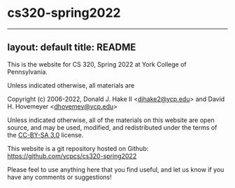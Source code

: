 # cs320-spring2022
---
layout: default
title: README
---

This is the website for CS 320, Spring 2022 at York College of Pennsylvania.

Unless indicated otherwise, all materials are

Copyright (c) 2006-2022, Donald J. Hake II &lt;<djhake2@ycp.edu>&gt; and David H. Hovemeyer &lt;<dhovemey@ycp.edu>&gt;

Unless indicated otherwise, all of the materials on this website are open source, and may be used, modified, and redistributed under the terms of the <a href="http://creativecommons.org/licenses/by-sa/3.0/us/">CC-BY-SA 3.0</a> license.

This website is a git repository hosted on Github: <https://github.com/ycpcs/cs320-spring2022>

Please feel to use anything here that you find useful, and let us know if you have any comments or suggestions!
